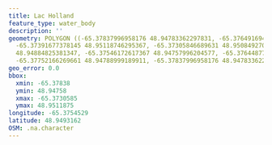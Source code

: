 ```yaml
---
title: Lac Holland
feature_type: water_body
description: ''
geometry: POLYGON ((-65.37837996958176 48.94783362297831, -65.37649169443513 48.95003196371145,
  -65.37391677378145 48.95118746295367, -65.37305846689631 48.95084927082362, -65.37413135050231
  48.94884825381347, -65.37546172617367 48.94757996204577, -65.37644877909061 48.94817183554913,
  -65.37752166269661 48.94788999189911, -65.37837996958176 48.94783362297831))
geo_error: 0.0
bbox:
  xmin: -65.37838
  ymin: 48.94758
  xmax: -65.3730585
  ymax: 48.9511875
longitude: -65.3754529
latitude: 48.9493162
OSM: .na.character
---
```

